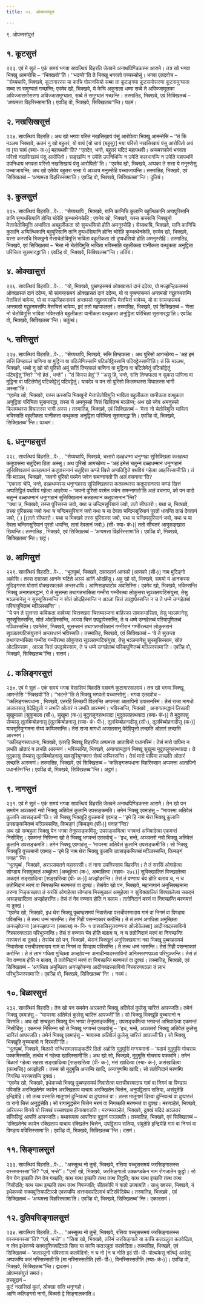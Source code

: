 ```yaml
---
title: ०९. ओपम्मसंयुत्तं

---
```

९. ओपम्मसंयुत्तं  


## १. कूटसुत्तं

२२३. एवं मे सुतं – एकं समयं भगवा सावत्थियं विहरति जेतवने अनाथपिण्डिकस्स आरामे। तत्र खो भगवा भिक्खू आमन्तेसि – ‘‘भिक्खवो’’ति। ‘‘भदन्ते’’ति ते भिक्खू भगवतो पच्‍चस्सोसुं। भगवा एतदवोच – ‘‘सेय्यथापि, भिक्खवे, कूटागारस्स या काचि गोपानसियो सब्बा ता कूटङ्गमा कूटसमोसरणा कूटसमुग्घाता सब्बा ता समुग्घातं गच्छन्ति; एवमेव खो, भिक्खवे, ये केचि अकुसला धम्मा सब्बे ते अविज्‍जामूलका अविज्‍जासमोसरणा अविज्‍जासमुग्घाता, सब्बे ते समुग्घातं गच्छन्ति। तस्मातिह, भिक्खवे, एवं सिक्खितब्बं – ‘अप्पमत्ता विहरिस्सामा’ति। एवञ्हि वो, भिक्खवे, सिक्खितब्ब’’न्ति। पठमं।  


## २. नखसिखसुत्तं

२२४. सावत्थियं विहरति। अथ खो भगवा परित्तं नखसिखायं पंसुं आरोपेत्वा भिक्खू आमन्तेसि – ‘‘तं किं मञ्‍ञथ भिक्खवे, कतमं नु खो बहुतरं, यो वायं [यो चायं (बहूसु)] मया परित्तो नखसिखायं पंसु आरोपितो अयं वा [या चायं (स्या॰ क॰)] महापथवी’’ति? ‘‘एतदेव, भन्ते, बहुतरं यदिदं महापथवी। अप्पमत्तकोयं भगवता परित्तो नखसिखायं पंसु आरोपितो। सङ्खम्पि न उपेति उपनिधिम्पि न उपेति कलभागम्पि न उपेति महापथविं उपनिधाय भगवता परित्तो नखसिखायं पंसु आरोपितो’’ति। ‘‘एवमेव खो, भिक्खवे, अप्पका ते सत्ता ये मनुस्सेसु पच्‍चाजायन्ति; अथ खो एतेयेव बहुतरा सत्ता ये अञ्‍ञत्र मनुस्सेहि पच्‍चाजायन्ति। तस्मातिह, भिक्खवे, एवं सिक्खितब्बं – ‘अप्पमत्ता विहरिस्सामा’ति। एवञ्हि वो, भिक्खवे, सिक्खितब्ब’’न्ति। दुतियं।  


## ३. कुलसुत्तं

२२५. सावत्थियं विहरति…पे॰… ‘‘सेय्यथापि , भिक्खवे, यानि कानिचि कुलानि बहुत्थिकानि अप्पपुरिसानि तानि सुप्पधंसियानि होन्ति चोरेहि कुम्भत्थेनकेहि ; एवमेव खो, भिक्खवे, यस्स कस्सचि भिक्खुनो मेत्ताचेतोविमुत्ति अभाविता अबहुलीकता सो सुप्पधंसियो होति अमनुस्सेहि। सेय्यथापि, भिक्खवे, यानि कानिचि कुलानि अप्पित्थिकानि बहुपुरिसानि तानि दुप्पधंसियानि होन्ति चोरेहि कुम्भत्थेनकेहि, एवमेव खो, भिक्खवे, यस्स कस्सचि भिक्खुनो मेत्ताचेतोविमुत्ति भाविता बहुलीकता सो दुप्पधंसियो होति अमनुस्सेहि। तस्मातिह, भिक्खवे, एवं सिक्खितब्बं – ‘मेत्ता नो चेतोविमुत्ति भाविता भविस्सति बहुलीकता यानीकता वत्थुकता अनुट्ठिता परिचिता सुसमारद्धा’ति। एवञ्हि वो, भिक्खवे, सिक्खितब्ब’’न्ति। ततियं।  


## ४. ओक्खासुत्तं

२२६. सावत्थियं विहरति…पे॰… ‘‘यो, भिक्खवे, पुब्बण्हसमयं ओक्खासतं दानं ददेय्य, यो मज्झन्हिकसमयं ओक्खासतं दानं ददेय्य, यो सायन्हसमयं ओक्खासतं दानं ददेय्य, यो वा पुब्बण्हसमयं अन्तमसो गद्दुहनमत्तम्पि मेत्तचित्तं भावेय्य, यो वा मज्झन्हिकसमयं अन्तमसो गद्दुहनमत्तम्पि मेत्तचित्तं भावेय्य, यो वा सायन्हसमयं अन्तमसो गद्दुहनमत्तम्पि मेत्तचित्तं भावेय्य, इदं ततो महप्फलतरं। तस्मातिह, भिक्खवे, एवं सिक्खितब्बं – ‘मेत्ता नो चेतोविमुत्ति भाविता भविस्सति बहुलीकता यानीकता वत्थुकता अनुट्ठिता परिचिता सुसमारद्धा’ति। एवञ्हि वो, भिक्खवे, सिक्खितब्ब’’न्ति। चतुत्थं।  


## ५. सत्तिसुत्तं

२२७. सावत्थियं विहरति…पे॰… ‘‘सेय्यथापि, भिक्खवे, सत्ति तिण्हफला। अथ पुरिसो आगच्छेय्य – ‘अहं इमं सत्तिं तिण्हफलं पाणिना वा मुट्ठिना वा पटिलेणिस्सामि पटिकोट्टिस्सामि पटिवट्टेस्सामी’ति। तं किं मञ्‍ञथ, भिक्खवे, भब्बो नु खो सो पुरिसो अमुं सत्तिं तिण्हफलं पाणिना वा मुट्ठिना वा पटिलेणेतुं पटिकोट्टेतुं पटिवट्टेतु’’न्ति? ‘‘नो हेतं , भन्ते’’। ‘‘तं किस्स हेतु’’? ‘‘असु हि, भन्ते, सत्ति तिण्हफला न सुकरा पाणिना वा मुट्ठिना वा पटिलेणेतुं पटिकोट्टेतुं पटिवट्टेतुं। यावदेव च पन सो पुरिसो किलमथस्स विघातस्स भागी अस्सा’’ति।  
‘‘एवमेव खो, भिक्खवे, यस्स कस्सचि भिक्खुनो मेत्ताचेतोविमुत्ति भाविता बहुलीकता यानीकता वत्थुकता अनुट्ठिता परिचिता सुसमारद्धा, तस्स चे अमनुस्सो चित्तं खिपितब्बं मञ्‍ञेय्य; अथ खो स्वेव अमनुस्सो किलमथस्स विघातस्स भागी अस्स। तस्मातिह, भिक्खवे, एवं सिक्खितब्बं – ‘मेत्ता नो चेतोविमुत्ति भाविता भविस्सति बहुलीकता यानीकता वत्थुकता अनुट्ठिता परिचिता सुसमारद्धा’ति। एवञ्हि वो, भिक्खवे, सिक्खितब्ब’’न्ति। पञ्‍चमं।  


## ६. धनुग्गहसुत्तं

२२८. सावत्थियं विहरति…पे॰… ‘‘सेय्यथापि, भिक्खवे, चत्तारो दळ्हधम्मा धनुग्गहा सुसिक्खिता कतहत्था कतूपासना चतुद्दिसा ठिता अस्सु। अथ पुरिसो आगच्छेय्य – ‘अहं इमेसं चतुन्‍नं दळ्हधम्मानं धनुग्गहानं सुसिक्खितानं कतहत्थानं कतूपासनानं चतुद्दिसा कण्डे खित्ते अप्पतिट्ठिते पथवियं गहेत्वा आहरिस्सामी’ति। तं किं मञ्‍ञथ, भिक्खवे, ‘जवनो पुरिसो परमेन जवेन समन्‍नागतो’ति अलं वचनाया’’ति?  
‘‘एकस्स चेपि, भन्ते, दळ्हधम्मस्स धनुग्गहस्स सुसिक्खितस्स कतहत्थस्स कतूपासनस्स कण्डं खित्तं अप्पतिट्ठितं पथवियं गहेत्वा आहरेय्य – ‘जवनो पुरिसो परमेन जवेन समन्‍नागतो’ति अलं वचनाय, को पन वादो चतुन्‍नं दळ्हधम्मानं धनुग्गहानं सुसिक्खितानं कतहत्थानं कतूपासनान’’न्ति?  
‘‘यथा च, भिक्खवे, तस्स पुरिसस्स जवो, यथा च चन्दिमसूरियानं जवो, ततो सीघतरो। यथा च, भिक्खवे, तस्स पुरिसस्स जवो यथा च चन्दिमसूरियानं जवो यथा च या देवता चन्दिमसूरियानं पुरतो धावन्ति तासं देवतानं जवो, ( ) [(ततो सीघतरो। यथा च भिक्खवे तस्स पुरिसस्स जवो, यथा च चन्दिमसुरियानं जवो, यथा च या देवता चन्दिमसुरियानं पुरतो धावन्ति, तासं देवतानं जवो,) (सी॰ स्या॰ कं॰)] ततो सीघतरं आयुसङ्खारा खियन्ति। तस्मातिह , भिक्खवे, एवं सिक्खितब्बं – ‘अप्पमत्ता विहरिस्सामा’ति। एवञ्हि वो, भिक्खवे, सिक्खितब्ब’’न्ति। छट्ठं।  


## ७. आणिसुत्तं

२२९. सावत्थियं विहरति…पे॰… ‘‘भूतपुब्बं, भिक्खवे, दसारहानं आनको [आणको (सी॰)] नाम मुदिङ्गो अहोसि। तस्स दसारहा आनके घटिते अञ्‍ञं आणिं ओदहिंसु। अहु खो सो, भिक्खवे, समयो यं आनकस्स मुदिङ्गस्स पोराणं पोक्खरफलकं अन्तरधायि। आणिसङ्घाटोव अवसिस्सि। एवमेव खो, भिक्खवे, भविस्सन्ति भिक्खू अनागतमद्धानं, ये ते सुत्तन्ता तथागतभासिता गम्भीरा गम्भीरत्था लोकुत्तरा सुञ्‍ञतप्पटिसंयुत्ता, तेसु भञ्‍ञमानेसु न सुस्सूसिस्सन्ति न सोतं ओदहिस्सन्ति न अञ्‍ञा चित्तं उपट्ठापेस्सन्ति न च ते धम्मे उग्गहेतब्बं परियापुणितब्बं मञ्‍ञिस्सन्ति’’।  
‘‘ये पन ते सुत्तन्ता कविकता कावेय्या चित्तक्खरा चित्तब्यञ्‍जना बाहिरका सावकभासिता, तेसु भञ्‍ञमानेसु सुस्सूसिस्सन्ति, सोतं ओदहिस्सन्ति, अञ्‍ञा चित्तं उपट्ठापेस्सन्ति, ते च धम्मे उग्गहेतब्बं परियापुणितब्बं मञ्‍ञिस्सन्ति। एवमेतेसं, भिक्खवे, सुत्तन्तानं तथागतभासितानं गम्भीरानं गम्भीरत्थानं लोकुत्तरानं सुञ्‍ञतप्पटिसंयुत्तानं अन्तरधानं भविस्सति। तस्मातिह, भिक्खवे, एवं सिक्खितब्बं – ‘ये ते सुत्तन्ता तथागतभासिता गम्भीरा गम्भीरत्था लोकुत्तरा सुञ्‍ञतप्पटिसंयुत्ता, तेसु भञ्‍ञमानेसु सुस्सूसिस्साम, सोतं ओदहिस्साम , अञ्‍ञा चित्तं उपट्ठापेस्साम, ते च धम्मे उग्गहेतब्बं परियापुणितब्बं मञ्‍ञिस्सामा’ति। एवञ्हि वो, भिक्खवे, सिक्खितब्ब’’न्ति। सत्तमं।  


## ८. कलिङ्गरसुत्तं

२३०. एवं मे सुतं – एकं समयं भगवा वेसालियं विहरति महावने कूटागारसालायं। तत्र खो भगवा भिक्खू आमन्तेसि ‘‘भिक्खवो’’ति। ‘‘भदन्ते’’ति ते भिक्खू भगवतो पच्‍चस्सोसुं। भगवा एतदवोच –  
‘‘कलिङ्गरूपधाना , भिक्खवे, एतरहि लिच्छवी विहरन्ति अप्पमत्ता आतापिनो उपासनस्मिं। तेसं राजा मागधो अजातसत्तु वेदेहिपुत्तो न लभति ओतारं न लभति आरम्मणं। भविस्सन्ति, भिक्खवे , अनागतमद्धानं लिच्छवी सुखुमाला [सुकुमाला (सी॰), सुखुमा (क॰)] मुदुतलुनहत्थपादा [मुदुतलाहत्थपादा (स्या॰ कं॰)] ते मुदुकासु सेय्यासु तूलबिम्बोहनासु [तूलबिम्बोहनासु (स्या॰ कं॰ पी॰), तूलबिम्बोहनादीसु (सी॰), तूलबिब्बोहनादीसु (क॰)] यावसूरियुग्गमना सेय्यं कप्पिस्सन्ति। तेसं राजा मागधो अजातसत्तु वेदेहिपुत्तो लच्छति ओतारं लच्छति आरम्मणं।  
‘‘कलिङ्गरूपधाना, भिक्खवे, एतरहि भिक्खू विहरन्ति अप्पमत्ता आतापिनो पधानस्मिं। तेसं मारो पापिमा न लभति ओतारं न लभति आरम्मणं। भविस्सन्ति, भिक्खवे, अनागतमद्धानं भिक्खू सुखुमा मुदुतलुनहत्थपादा। ते मुदुकासु सेय्यासु तूलबिम्बोहनासु यावसूरियुग्गमना सेय्यं कप्पिस्सन्ति। तेसं मारो पापिमा लच्छति ओतारं लच्छति आरम्मणं। तस्मातिह, भिक्खवे, एवं सिक्खितब्बं – ‘कलिङ्गरूपधाना विहरिस्साम अप्पमत्ता आतापिनो पधानस्मि’न्ति। एवञ्हि वो, भिक्खवे, सिक्खितब्ब’’न्ति। अट्ठमं।  


## ९. नागसुत्तं

२३१. एवं मे सुतं – एकं समयं भगवा सावत्थियं विहरति जेतवने अनाथपिण्डिकस्स आरामे। तेन खो पन समयेन अञ्‍ञतरो नवो भिक्खु अतिवेलं कुलानि उपसङ्कमति। तमेनं भिक्खू एवमाहंसु – ‘‘मायस्मा अतिवेलं कुलानि उपसङ्कमी’’ति। सो भिक्खु भिक्खूहि वुच्‍चमानो एवमाह – ‘‘इमे हि नाम थेरा भिक्खू कुलानि उपसङ्कमितब्बं मञ्‍ञिस्सन्ति, किमङ्गं [किमङ्ग (सी॰)] पनाह’’न्ति?  
अथ खो सम्बहुला भिक्खू येन भगवा तेनुपसङ्कमिंसु; उपसङ्कमित्वा भगवन्तं अभिवादेत्वा एकमन्तं निसीदिंसु। एकमन्तं निसिन्‍ना खो ते भिक्खू भगवन्तं एतदवोचुं – ‘‘इध, भन्ते, अञ्‍ञतरो नवो भिक्खु अतिवेलं कुलानि उपसङ्कमति। तमेनं भिक्खू एवमाहंसु – ‘मायस्मा अतिवेलं कुलानि उपसङ्कमी’ति। सो भिक्खु भिक्खूहि वुच्‍चमानो एवमाह – ‘इमे हि नाम थेरा भिक्खू कुलानि उपसङ्कमितब्बं मञ्‍ञिस्सन्ति, किमङ्गं पनाह’’’न्ति।  
‘‘भूतपुब्बं , भिक्खवे, अरञ्‍ञायतने महासरसी। तं नागा उपनिस्साय विहरन्ति। ते तं सरसिं ओगाहेत्वा सोण्डाय भिसमुळालं अब्बुहेत्वा [अब्भूहेत्वा (क॰), अब्बाहित्वा (महाव॰ २७८)] सुविक्खालितं विक्खालेत्वा अकद्दमं सङ्खादित्वा [सङ्खरित्वा (पी॰ क॰)] अज्झोहरन्ति। तेसं तं वण्णाय चेव होति बलाय च, न च ततोनिदानं मरणं वा निगच्छन्ति मरणमत्तं वा दुक्खं। तेसंयेव खो पन, भिक्खवे, महानागानं अनुसिक्खमाना तरुणा भिङ्कच्छापा तं सरसिं ओगाहेत्वा सोण्डाय भिसमुळालं अब्बुहेत्वा न सुविक्खालितं विक्खालेत्वा सकद्दमं असङ्खादित्वा अज्झोहरन्ति। तेसं तं नेव वण्णाय होति न बलाय। ततोनिदानं मरणं वा निगच्छन्ति मरणमत्तं वा दुक्खं।  
‘‘एवमेव खो, भिक्खवे, इध थेरा भिक्खू पुब्बण्हसमयं निवासेत्वा पत्तचीवरमादाय गामं वा निगमं वा पिण्डाय पविसन्ति। ते तत्थ धम्मं भासन्ति। तेसं गिही पसन्‍नाकारं करोन्ति। ते तं लाभं अगधिता अमुच्छिता अनज्झोपन्‍ना [अनज्झापन्‍ना (सब्बत्थ) म॰ नि॰ १ पासरासिसुत्तवण्णना ओलोकेतब्बा] आदीनवदस्साविनो निस्सरणपञ्‍ञा परिभुञ्‍जन्ति। तेसं तं वण्णाय चेव होति बलाय च, न च ततोनिदानं मरणं वा निगच्छन्ति मरणमत्तं वा दुक्खं। तेसंयेव खो पन, भिक्खवे, थेरानं भिक्खूनं अनुसिक्खमाना नवा भिक्खू पुब्बण्हसमयं निवासेत्वा पत्तचीवरमादाय गामं वा निगमं वा पिण्डाय पविसन्ति। ते तत्थ धम्मं भासन्ति। तेसं गिही पसन्‍नाकारं करोन्ति। ते तं लाभं गधिता मुच्छिता अज्झोपन्‍ना अनादीनवदस्साविनो अनिस्सरणपञ्‍ञा परिभुञ्‍जन्ति। तेसं तं नेव वण्णाय होति न बलाय, ते ततोनिदानं मरणं वा निगच्छन्ति मरणमत्तं वा दुक्खं। तस्मातिह, भिक्खवे, एवं सिक्खितब्बं – ‘अगधिता अमुच्छिता अनज्झोपन्‍ना आदीनवदस्साविनो निस्सरणपञ्‍ञा तं लाभं परिभुञ्‍जिस्सामा’ति। एवञ्हि वो, भिक्खवे, सिक्खितब्ब’’न्ति । नवमं।  


## १०. बिळारसुत्तं

२३२. सावत्थियं विहरति। तेन खो पन समयेन अञ्‍ञतरो भिक्खु अतिवेलं कुलेसु चारित्तं आपज्‍जति। तमेनं भिक्खू एवमाहंसु – ‘‘मायस्मा अतिवेलं कुलेसु चारित्तं आपज्‍जी’’ति। सो भिक्खु भिक्खूहि वुच्‍चमानो न विरमति। अथ खो सम्बहुला भिक्खू येन भगवा तेनुपसङ्कमिंसु ; उपसङ्कमित्वा भगवन्तं अभिवादेत्वा एकमन्तं निसीदिंसु। एकमन्तं निसिन्‍ना खो ते भिक्खू भगवन्तं एतदवोचुं – ‘‘इध, भन्ते, अञ्‍ञतरो भिक्खु अतिवेलं कुलेसु चारित्तं आपज्‍जति। तमेनं भिक्खू एवमाहंसु – ‘मायस्मा अतिवेलं कुलेसु चारित्तं आपज्‍जी’ति। सो भिक्खु भिक्खूहि वुच्‍चमानो न विरमती’’ति।  
‘‘भूतपुब्बं, भिक्खवे, बिळारो सन्धिसमलसङ्कटीरे ठितो अहोसि मुदुमूसिं मग्गयमानो – ‘यदायं मुदुमूसि गोचराय पक्‍कमिस्सति, तत्थेव नं गहेत्वा खादिस्सामी’ति। अथ खो सो, भिक्खवे, मुदुमूसि गोचराय पक्‍कामि। तमेनं बिळारो गहेत्वा सहसा सङ्खादित्वा [सङ्खरित्वा (पी॰ क॰), मंसं खादित्वा (स्या॰ कं॰), असंखादित्वा (कत्थचि)] अज्झोहरि। तस्स सो मुदुमूसि अन्तम्पि खादि, अन्तगुणम्पि खादि। सो ततोनिदानं मरणम्पि निगच्छि मरणमत्तम्पि दुक्खं।  
‘‘एवमेव खो, भिक्खवे, इधेकच्‍चो भिक्खु पुब्बण्हसमयं निवासेत्वा पत्तचीवरमादाय गामं वा निगमं वा पिण्डाय पविसति अरक्खितेनेव कायेन अरक्खिताय वाचाय अरक्खितेन चित्तेन, अनुपट्ठिताय सतिया, असंवुतेहि इन्द्रियेहि। सो तत्थ पस्सति मातुगामं दुन्‍निवत्थं वा दुप्पारुतं वा। तस्स मातुगामं दिस्वा दुन्‍निवत्थं वा दुप्पारुतं वा रागो चित्तं अनुद्धंसेति। सो रागानुद्धंसेन चित्तेन मरणं वा निगच्छति मरणमत्तं वा दुक्खं। मरणञ्हेतं, भिक्खवे, अरियस्स विनये यो सिक्खं पच्‍चक्खाय हीनायावत्तति। मरणमत्तञ्हेतं, भिक्खवे, दुक्खं यदिदं अञ्‍ञतरं संकिलिट्ठं आपत्तिं आपज्‍जति। यथारूपाय आपत्तिया वुट्ठानं पञ्‍ञायति। तस्मातिह, भिक्खवे, एवं सिक्खितब्बं – ‘रक्खितेनेव कायेन रक्खिताय वाचाय रक्खितेन चित्तेन, उपट्ठिताय सतिया, संवुतेहि इन्द्रियेहि गामं वा निगमं वा पिण्डाय पविसिस्सामा’ति। एवञ्हि वो, भिक्खवे, सिक्खितब्ब’’न्ति। दसमं।  


## ११. सिङ्गालसुत्तं

२३३. सावत्थियं विहरति…पे॰… ‘‘अस्सुत्थ नो तुम्हे, भिक्खवे, रत्तिया पच्‍चूससमयं जरसिङ्गालस्स वस्समानस्सा’’ति? ‘‘एवं, भन्ते’’। ‘‘एसो खो, भिक्खवे, जरसिङ्गालो उक्‍कण्डकेन नाम रोगजातेन फुट्ठो। सो येन येन इच्छति तेन तेन गच्छति; यत्थ यत्थ इच्छति तत्थ तत्थ तिट्ठति; यत्थ यत्थ इच्छति तत्थ तत्थ निसीदति; यत्थ यत्थ इच्छति तत्थ तत्थ निपज्‍जति; सीतकोपि नं वातो उपवायति। साधु ख्वस्स, भिक्खवे, यं इधेकच्‍चो सक्यपुत्तियपटिञ्‍ञो एवरूपम्पि अत्तभावपटिलाभं पटिसंवेदियेथ। तस्मातिह, भिक्खवे , एवं सिक्खितब्बं – ‘अप्पमत्ता विहरिस्सामा’ति। एवञ्हि वो, भिक्खवे, सिक्खितब्ब’’न्ति। एकादसमं।  


## १२. दुतियसिङ्गालसुत्तं

२३४. सावत्थियं विहरति…पे॰… ‘‘अस्सुत्थ नो तुम्हे, भिक्खवे, रत्तिया पच्‍चूससमयं जरसिङ्गालस्स वस्समानस्सा’’ति? ‘‘एवं, भन्ते’’। ‘‘सिया खो, भिक्खवे, तस्मिं जरसिङ्गाले या काचि कतञ्‍ञुता कतवेदिता, न त्वेव इधेकच्‍चे सक्यपुत्तियपटिञ्‍ञे सिया या काचि कतञ्‍ञुता कतवेदिता। तस्मातिह, भिक्खवे, एवं सिक्खितब्बं – ‘कतञ्‍ञुनो भविस्साम कतवेदिनो; न च नो [न च नोति इदं सी॰ पी॰ पोत्थकेसु नत्थि] अम्हेसु अप्पकम्पि कतं नस्सिस्सती’ति [मा नस्सिस्सतीति (सी॰ पी॰), विनस्सिस्सतीति (स्या॰ कं॰)]। एवञ्हि वो, भिक्खवे, सिक्खितब्ब’’न्ति। द्वादसमं।  
ओपम्मसंयुत्तं समत्तं।  
तस्सुद्दानं –  
कूटं नखसिखं कुलं, ओक्खा सत्ति धनुग्गहो।  
आणि कलिङ्गरो नागो, बिळारो द्वे सिङ्गालकाति॥  